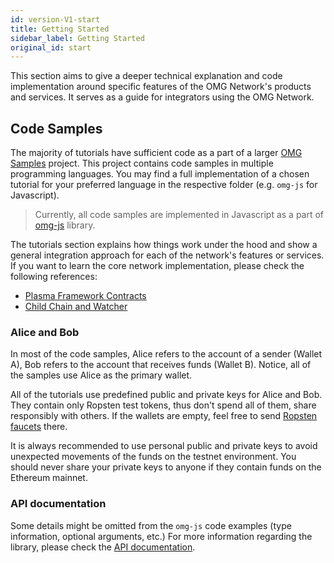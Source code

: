 ```yaml
---
id: version-V1-start
title: Getting Started
sidebar_label: Getting Started
original_id: start
---
```


This section aims to give a deeper technical explanation and code implementation around specific features of the OMG Network's products and services. It serves as a guide for integrators using the OMG Network.

## Code Samples

The majority of tutorials have sufficient code as a part of a larger [OMG Samples](https://github.com/omgnetwork/omg-samples) project. This project contains code samples in multiple programming languages. You may find a full implementation of a chosen tutorial for your preferred language in the respective folder (e.g. `omg-js` for Javascript).
 
> Currently, all code samples are implemented in Javascript as a part of [omg-js](https://github.com/omgnetwork/omg-js) library.

The tutorials section explains how things work under the hood and show a general integration approach for each of the network's features or services. If you want to learn the core network implementation, please check the following references:
- [Plasma Framework Contracts](https://github.com/omgnetwork/plasma-contracts)  
- [Child Chain and Watcher](https://github.com/omgnetwork/elixir-omg) 

### Alice and Bob

In most of the code samples, Alice refers to the account of a sender (Wallet A), Bob refers to the account that receives funds (Wallet B). Notice, all of the samples use Alice as the primary wallet. 

All of the tutorials use predefined public and private keys for Alice and Bob. They contain only Ropsten test tokens, thus don't spend all of them, share responsibly with others. If the wallets are empty, feel free to send [Ropsten faucets](https://faucet.metamask.io) there. 

It is always recommended to use personal public and private keys to avoid unexpected movements of the funds on the testnet environment. You should never share your private keys to anyone if they contain funds on the Ethereum mainnet.

### API documentation

Some details might be omitted from the `omg-js` code examples (type information, optional arguments, etc.) For more information regarding the library, please check the [API documentation](https://docs.omg.network/omg-js).
